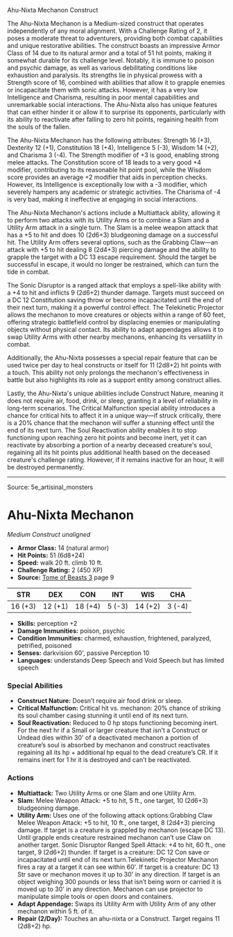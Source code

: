 <MonsterName/>Ahu-Nixta Mechanon</MonsterName>
<CreatureType/>Construct</CreatureType>

<summary>The Ahu-Nixta Mechanon is a Medium-sized construct that operates independently of any moral alignment. With a Challenge Rating of 2, it poses a moderate threat to adventurers, providing both combat capabilities and unique restorative abilities. The construct boasts an impressive Armor Class of 14 due to its natural armor and a total of 51 hit points, making it somewhat durable for its challenge level. Notably, it is immune to poison and psychic damage, as well as various debilitating conditions like exhaustion and paralysis. Its strengths lie in physical prowess with a Strength score of 16, combined with abilities that allow it to grapple enemies or incapacitate them with sonic attacks. However, it has a very low Intelligence and Charisma, resulting in poor mental capabilities and unremarkable social interactions. The Ahu-Nixta also has unique features that can either hinder it or allow it to surprise its opponents, particularly with its ability to reactivate after falling to zero hit points, regaining health from the souls of the fallen.</summary>

<detail>

The Ahu-Nixta Mechanon has the following attributes: Strength 16 (+3), Dexterity 12 (+1), Constitution 18 (+4), Intelligence 5 (-3), Wisdom 14 (+2), and Charisma 3 (-4). The Strength modifier of +3 is good, enabling strong melee attacks. The Constitution score of 18 leads to a very good +4 modifier, contributing to its reasonable hit point pool, while the Wisdom score provides an average +2 modifier that aids in perception checks. However, its Intelligence is exceptionally low with a -3 modifier, which severely hampers any academic or strategic activities. The Charisma of -4 is very bad, making it ineffective at engaging in social interactions.

The Ahu-Nixta Mechanon's actions include a Multiattack ability, allowing it to perform two attacks with its Utility Arms or to combine a Slam and a Utility Arm attack in a single turn. The Slam is a melee weapon attack that has a +5 to hit and does 10 (2d6+3) bludgeoning damage on a successful hit. The Utility Arm offers several options, such as the Grabbing Claw—an attack with +5 to hit dealing 8 (2d4+3) piercing damage and the ability to grapple the target with a DC 13 escape requirement. Should the target be successful in escape, it would no longer be restrained, which can turn the tide in combat.

The Sonic Disruptor is a ranged attack that employs a spell-like ability with a +4 to hit and inflicts 9 (2d6+2) thunder damage. Targets must succeed on a DC 12 Constitution saving throw or become incapacitated until the end of their next turn, making it a powerful control effect. The Telekinetic Projector allows the mechanon to move creatures or objects within a range of 60 feet, offering strategic battlefield control by displacing enemies or manipulating objects without physical contact. Its ability to adapt appendages allows it to swap Utility Arms with other nearby mechanons, enhancing its versatility in combat.

Additionally, the Ahu-Nixta possesses a special repair feature that can be used twice per day to heal constructs or itself for 11 (2d8+2) hit points with a touch. This ability not only prolongs the mechanon's effectiveness in battle but also highlights its role as a support entity among construct allies.

Lastly, the Ahu-Nixta's unique abilities include Construct Nature, meaning it does not require air, food, drink, or sleep, granting it a level of reliability in long-term scenarios. The Critical Malfunction special ability introduces a chance for critical hits to affect it in a unique way—if struck critically, there is a 20% chance that the mechanon will suffer a stunning effect until the end of its next turn. The Soul Reactivation ability enables it to stop functioning upon reaching zero hit points and become inert, yet it can reactivate by absorbing a portion of a nearby deceased creature's soul, regaining all its hit points plus additional health based on the deceased creature's challenge rating. However, if it remains inactive for an hour, it will be destroyed permanently.</detail>



---

Source: 5e_artisinal_monsters

# Ahu-Nixta Mechanon

*Medium* *Construct* *unaligned*

- **Armor Class:** 14 (natural armor)
- **Hit Points:** 51 (6d8+24)
- **Speed:** walk 20 ft. climb 10 ft.
- **Challenge Rating:** 2 (450 XP)
- **Source:** [Tome of Beasts 3](https://koboldpress.com/kpstore/product/tome-of-beasts-3-for-5th-edition/) page 9

| STR | DEX | CON | INT | WIS | CHA |
| --- | --- | --- | --- | --- | --- |
| 16 (+3) | 12 (+1) | 18 (+4) | 5 (-3) | 14 (+2) | 3 (-4) |

- **Skills:** perception +2
- **Damage Immunities:** poison, psychic
- **Condition Immunities:** charmed, exhaustion, frightened, paralyzed, petrified, poisoned
- **Senses:** darkvision 60', passive Perception 10
- **Languages:** understands Deep Speech and Void Speech but has limited speech

### Special Abilities

- **Construct Nature:** Doesn’t require air food drink or sleep.
- **Critical Malfunction:** Critical hit vs. mechanon: 20% chance of striking its soul chamber casing stunning it until end of its next turn.
- **Soul Reactivation:** Reduced to 0 hp stops functioning becoming inert. For the next hr if a Small or larger creature that isn’t a Construct or Undead dies within 30' of a deactivated mechanon a portion of creature’s soul is absorbed by mechanon and construct reactivates regaining all its hp + additional hp equal to the dead creature’s CR. If it remains inert for 1 hr it is destroyed and can’t be reactivated.

### Actions

- **Multiattack:** Two Utility Arms or one Slam and one Utility Arm.
- **Slam:** Melee Weapon Attack: +5 to hit, 5 ft., one target, 10 (2d6+3) bludgeoning damage.
- **Utility Arm:** Uses one of the following attack options:Grabbing Claw Melee Weapon Attack: +5 to hit, 10 ft., one target, 8 (2d4+3) piercing damage. If target is a creature is grappled by mechanon (escape DC 13). Until grapple ends creature restrained mechanon can’t use Claw on another target. Sonic Disruptor Ranged Spell Attack: +4 to hit, 60 ft., one target, 9 (2d6+2) thunder. If target is a creature: DC 12 Con save or incapacitated until end of its next turn.Telekinetic Projector Mechanon fires a ray at a target it can see within 60'. If target is a creature: DC 13 Str save or mechanon moves it up to 30' in any direction. If target is an object weighing 300 pounds or less that isn’t being worn or carried it is moved up to 30' in any direction. Mechanon can use projector to manipulate simple tools or open doors and containers.
- **Adapt Appendage:** Swaps its Utility Arm with Utility Arm of any other mechanon within 5 ft. of it.
- **Repair (2/Day):** Touches an ahu-nixta or a Construct. Target regains 11 (2d8+2) hp.




